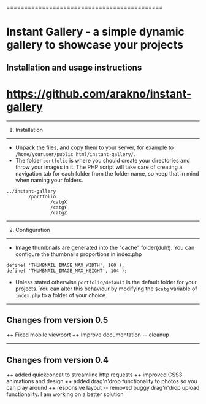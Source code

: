 ============================================
# Instant Gallery - a simple dynamic gallery to showcase your projects
## Installation and usage instructions

https://github.com/arakno/instant-gallery
============================================

------------
1. Installation
------------
- Unpack the files, and copy them to your server, for example to `/home/youruser/public_html/instant-gallery/`.
- The folder `portfolio` is where you should create your directories and throw your images in it. The PHP script will take care of creating a navigation tab for each folder from the folder name, so keep that in mind when naming your folders.
```
../instant-gallery
        /portfolio
                /catgX
                /catgY
                /catgZ
```
------------
2. Configuration
------------
- Image thumbnails are generated into the "cache" folder(duh!). You can configure the thumbnails proportions in index.php
```
define( 'THUMBNAIL_IMAGE_MAX_WIDTH', 160 );
define( 'THUMBNAIL_IMAGE_MAX_HEIGHT', 104 );
```
- Unless stated otherwise `portfolio/default` is the default folder for your projects. You can alter this behaviour by modifying the `$catg` variable of `index.php` to a folder of your choice.  


------------
Changes from version 0.5
------------
++ Fixed mobile viewport
++ Improve documentation
-- cleanup

------------
Changes from version 0.4
------------

++ added quickconcat to streamline http requests
++ improved CSS3 animations and design
++ added drag'n'drop functionality to photos so you can play around
++ responsive layout
-- removed buggy drag'n'drop upload functionality. I am working on a better solution